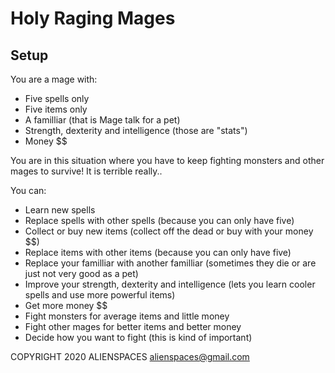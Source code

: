 # Holy Raging Mages

## Setup

You are a mage with:

* Five spells only
* Five items only
* A familliar (that is Mage talk for a pet)
* Strength, dexterity and intelligence (those are "stats")
* Money $$

You are in this situation where you have to keep fighting monsters and other mages to survive! It is terrible really..

You can:

* Learn new spells
* Replace spells with other spells (because you can only have five)
* Collect or buy new items (collect off the dead or buy with your money $$)
* Replace items with other items (because you can only have five)
* Replace your familliar with another familliar (sometimes they die or are just not very good as a pet)
* Improve your strength, dexterity and intelligence (lets you learn cooler spells and use more powerful items)
* Get more money $$
* Fight monsters for average items and little money
* Fight other mages for better items and better money
* Decide how you want to fight (this is kind of important)

COPYRIGHT 2020 ALIENSPACES alienspaces@gmail.com
